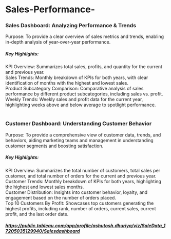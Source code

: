 # Sales-Performance-

### Sales Dashboard: Analyzing Performance & Trends <br/> 
Purpose: To provide a clear overview of sales metrics and trends, enabling in-depth analysis of year-over-year performance.<br/> 
##### Key Highlights:<br/>  
KPI Overview: Summarizes total sales, profits, and quantity for the current and previous year.<br/> 
Sales Trends: Monthly breakdown of KPIs for both years, with clear identification of months with the highest and lowest sales.<br/> 
Product Subcategory Comparison: Comparative analysis of sales performance by different product subcategories, including sales vs. profit.<br/> 
Weekly Trends: Weekly sales and profit data for the current year, highlighting weeks above and below average to spotlight performance.<br/> <br/> 

### Customer Dashboard: Understanding Customer Behavior <br/> 
Purpose: To provide a comprehensive view of customer data, trends, and behaviors, aiding marketing teams and management in understanding customer segments and boosting satisfaction.<br/> 
##### Key Highlights:<br/> 
KPI Overview: Summarizes the total number of customers, total sales per customer, and total number of orders for the current and previous year.<br/> 
Customer Trends: Monthly breakdown of KPIs for both years, highlighting the highest and lowest sales months.<br/> 
Customer Distribution: Insights into customer behavior, loyalty, and engagement based on the number of orders placed.<br/> 
Top 10 Customers By Profit: Showcases top customers generating the highest profits, including rank, number of orders, current sales, current profit, and the last order date.<br/> 

##### https://public.tableau.com/app/profile/ashutosh.dhuriya/viz/SaleData_17205035129940/Salesdashboard
